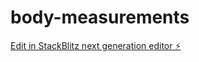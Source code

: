 # body-measurements

[Edit in StackBlitz next generation editor ⚡️](https://stackblitz.com/~/github.com/geeboi147/body-measurements)